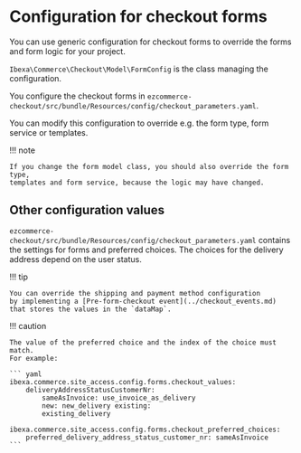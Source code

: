 # Configuration for checkout forms

You can use generic configuration for checkout forms to override the forms and form logic for your project.

`Ibexa\Commerce\Checkout\Model\FormConfig` is the class managing the configuration.

You configure the checkout forms in `ezcommerce-checkout/src/bundle/Resources/config/checkout_parameters.yaml`.

You can modify this configuration to override e.g. the form type, form service or templates.

!!! note

    If you change the form model class, you should also override the form type,
    templates and form service, because the logic may have changed.

## Other configuration values

`ezcommerce-checkout/src/bundle/Resources/config/checkout_parameters.yaml` contains the settings for forms and preferred choices.
The choices for the delivery address depend on the user status.

!!! tip

    You can override the shipping and payment method configuration
    by implementing a [Pre-form-checkout event](../checkout_events.md) that stores the values in the `dataMap`.

!!! caution

    The value of the preferred choice and the index of the choice must match.
    For example:

    ``` yaml
    ibexa.commerce.site_access.config.forms.checkout_values:
        deliveryAddressStatusCustomerNr:
            sameAsInvoice: use_invoice_as_delivery
            new: new_delivery existing:
            existing_delivery

    ibexa.commerce.site_access.config.forms.checkout_preferred_choices:
        preferred_delivery_address_status_customer_nr: sameAsInvoice
    ```
